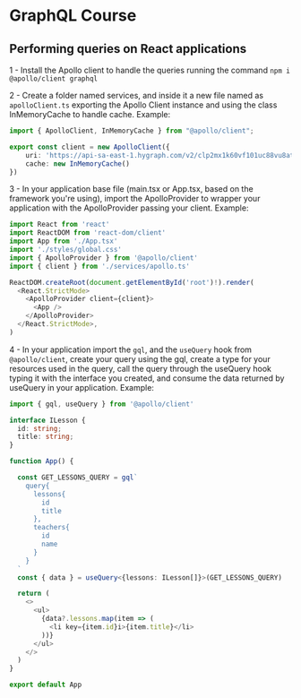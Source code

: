 # GraphQL Course

## Performing queries on React applications

1 - Install the Apollo client to handle the queries running the command `npm i @apollo/client graphql`

2 - Create a folder named services, and inside it a new file named as `apolloClient.ts` exporting the Apollo Client instance and using the class InMemoryCache to handle cache. Example:

``` typescript
import { ApolloClient, InMemoryCache } from "@apollo/client";

export const client = new ApolloClient({
    uri: 'https://api-sa-east-1.hygraph.com/v2/clp2mx1k60vf101uc88vu8atp/master',
    cache: new InMemoryCache()
})
```

3 - In your application base file (main.tsx or App.tsx, based on the framework you're using), import the ApolloProvider to wrapper your application with the ApolloProvider passing your client. Example:


``` typescript
import React from 'react'
import ReactDOM from 'react-dom/client'
import App from './App.tsx'
import './styles/global.css'
import { ApolloProvider } from '@apollo/client'
import { client } from './services/apollo.ts'

ReactDOM.createRoot(document.getElementById('root')!).render(
  <React.StrictMode>
    <ApolloProvider client={client}>
      <App />
    </ApolloProvider>
  </React.StrictMode>,
)
```

4 - In your application import the `gql`, and the `useQuery` hook from `@apollo/client`, create your query using the gql, create a type for your resources used in the query, call the query through the useQuery hook typing it with the interface you created, and consume the data returned by useQuery in your application. Example:


``` typescript
import { gql, useQuery } from '@apollo/client'

interface ILesson {
  id: string;
  title: string;
}

function App() {

  const GET_LESSONS_QUERY = gql`
    query{
      lessons{
        id
        title
      },
      teachers{
        id
        name
      }
    }
  `
  const { data } = useQuery<{lessons: ILesson[]}>(GET_LESSONS_QUERY)

  return (
    <>
      <ul>
        {data?.lessons.map(item => (
          <li key={item.id}i>{item.title}</li>
        ))}
      </ul>
    </>
  )
}

export default App

```